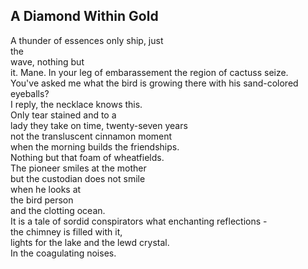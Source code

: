 A Diamond Within Gold
---------------------
A thunder of essences only ship, just  
the  
wave, nothing but  
it. Mane. In your leg of embarassement the region of cactuss seize.  
You've asked me what the bird is growing there with his sand-colored eyeballs?  
I reply, the necklace knows this.  
Only tear stained and to a  
lady they take on time, twenty-seven years  
not the transluscent cinnamon moment  
when the morning builds the friendships.  
Nothing but that foam of wheatfields.  
The pioneer smiles at the mother  
but the custodian does not smile  
when he looks at  
the bird person  
and the clotting ocean.  
It is a tale of sordid conspirators what enchanting reflections -  
the chimney is filled with it,  
lights for the lake and the lewd crystal.  
In the coagulating noises.  
